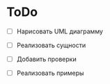 <h1>ToDo </h1>

- [ ] Нарисовать UML диаграмму

- [ ] Реализовать сущности 

- [ ] Добавить проверки 

- [ ] Реализовать примеры